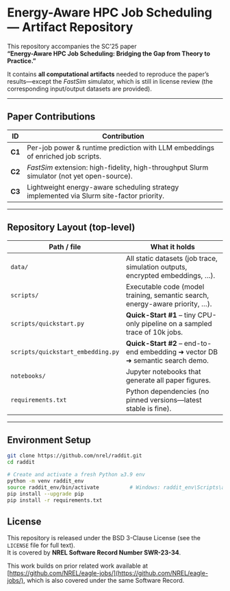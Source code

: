 # Energy-Aware HPC Job Scheduling — **Artifact Repository**

This repository accompanies the SC’25 paper  
**“Energy-Aware HPC Job Scheduling: Bridging the Gap from Theory to Practice.”**

It contains **all computational artifacts** needed to reproduce the paper’s
results—except the *FastSim* simulator, which is still in license review
(the corresponding input/output datasets are provided).

---

## Paper Contributions

| ID  | Contribution                                                                                                         |
|-----|-----------------------------------------------------------------------------------------------------------------------|
| **C1** | Per-job power & runtime prediction with LLM embeddings of enriched job scripts.                                    |
| **C2** | *FastSim* extension: high-fidelity, high-throughput Slurm simulator (not yet open-source).                         |
| **C3** | Lightweight energy-aware scheduling strategy implemented via Slurm site-factor priority.                           |

---

## Repository Layout (top-level)

| Path / file                        | What it holds                                                                  |
|------------------------------------|--------------------------------------------------------------------------------|
| `data/`                            | All static datasets (job trace, simulation outputs, encrypted embeddings, …).  |
| `scripts/`                         | Executable code (model training, semantic search, energy-aware priority, …).   |
| `scripts/quickstart.py`            | **Quick-Start #1** – tiny CPU-only pipeline on a sampled trace of 10k jobs.    |
| `scripts/quickstart_embedding.py`  | **Quick-Start #2** – end-to-end embedding ➜ vector DB ➜ semantic search demo.  |
| `notebooks/`                       | Jupyter notebooks that generate all paper figures.                             |
| `requirements.txt`                 | Python dependencies (no pinned versions—latest stable is fine).                |

---

## Environment Setup

```bash
git clone https://github.com/nrel/raddit.git
cd raddit

# Create and activate a fresh Python ≥3.9 env
python -m venv raddit_env
source raddit_env/bin/activate          # Windows: raddit_env\Scripts\activate.bat
pip install --upgrade pip
pip install -r requirements.txt
```

## License

This repository is released under the BSD 3-Clause License (see the `LICENSE` file for full text).  
It is covered by **NREL Software Record Number SWR-23-34**.

This work builds on prior related work available at [https://github.com/NREL/eagle-jobs/](https://github.com/NREL/eagle-jobs/), which is also covered under the same Software Record.